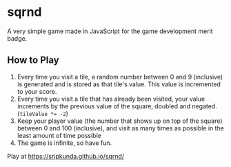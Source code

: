 # sqrnd

A very simple game made in JavaScript for the game development merit badge.

## How to Play

1. Every time you visit a tile, a random number between 0 and 9 (inclusive) is generated and is stored as that tile's value. This value is incremented to your score.
2. Every time you visit a tile that has already been visited, your value increments by the previous value of the square, doubled and negated. (`tileValue *= -2`)
3. Keep your player value (the number that shows up on top of the square) between 0 and 100 (inclusive), and visit as many times as possible in the least amount of time possible
4. The game is infinite, so have fun.

Play at https://sripkunda.github.io/sqrnd/
